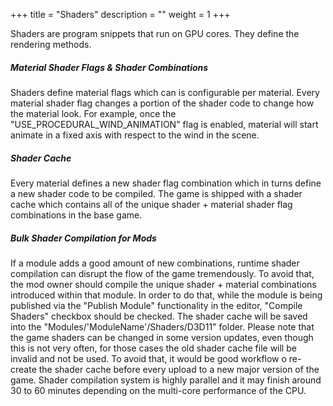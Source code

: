 +++
title = "Shaders"
description = ""
weight = 1
+++

Shaders are program snippets that run on GPU cores. They define the rendering methods. 

##### Material Shader Flags & Shader Combinations
Shaders define material flags which can is configurable per material. Every material shader flag changes a portion of the shader code to change how the material look. For example, once the "USE_PROCEDURAL_WIND_ANIMATION" flag is enabled, material will start animate in a fixed axis with respect to the wind in the scene. 

##### Shader Cache
Every material defines a new shader flag combination which in turns define a new shader code to be compiled. The game is shipped with a shader cache which contains all of the unique shader + material shader flag combinations in the base game. 

##### Bulk Shader Compilation for Mods
If a module adds a good amount of new combinations, runtime shader compilation can disrupt the flow of the game tremendously. To avoid that, the mod owner should compile the unique shader + material combinations introduced within that module. In order to do that, while the module is being published via the "Publish Module" functionality in the editor, "Compile Shaders" checkbox should be checked. The shader cache will be saved into the "Modules/'ModuleName'/Shaders/D3D11" folder. Please note that the game shaders can be changed in some version updates, even though this is not very often, for those cases the old shader cache file will be invalid and not be used. To avoid that, it would be good workflow o re-create the shader cache before every upload to a new major version of the game. Shader compilation system is highly parallel and it may finish around 30 to 60 minutes depending on the multi-core performance of the CPU.


